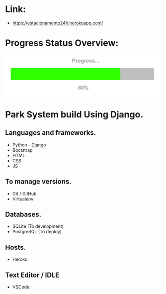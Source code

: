 # Link:

* https://estacionamento24h.herokuapp.com/

# Progress Status Overview:

![](progress.gif)

# Park System build Using Django.

## Languages and frameworks.
 * Python - Django
 * Bootstrap
 * HTML
 * CSS
 * JS

## To manage versions.

 * Git / GitHub
 * Virtualenv
 
## Databases.

 * SQLite (To development)
 * PostgreSQL (To deploy)
 
 ## Hosts.
 
 * Heroku
 
 ## Text Editor / IDLE
 
 * VSCode

